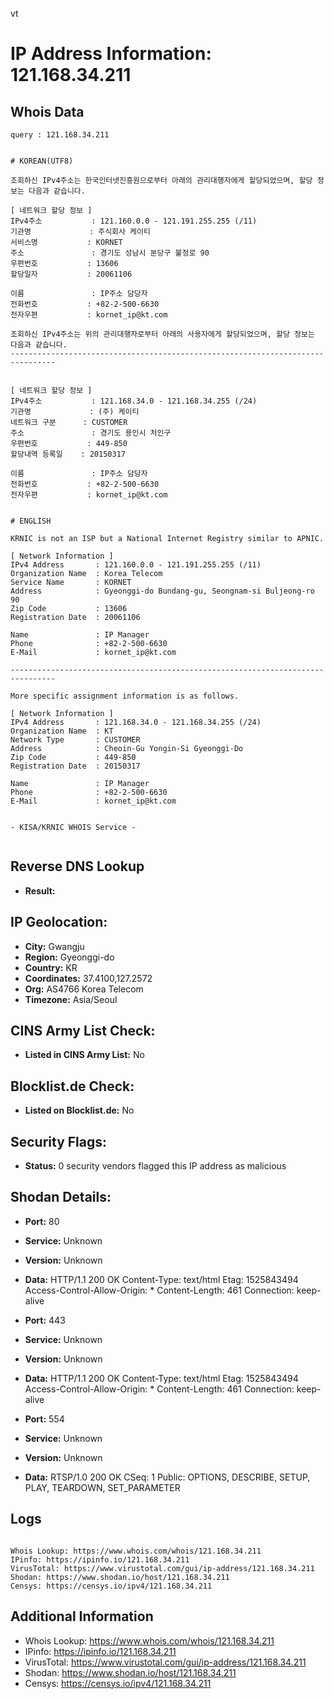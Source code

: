 vt
# IP Address Information: 121.168.34.211

## Whois Data
```
query : 121.168.34.211


# KOREAN(UTF8)

조회하신 IPv4주소는 한국인터넷진흥원으로부터 아래의 관리대행자에게 할당되었으며, 할당 정보는 다음과 같습니다.

[ 네트워크 할당 정보 ]
IPv4주소           : 121.160.0.0 - 121.191.255.255 (/11)
기관명             : 주식회사 케이티
서비스명           : KORNET
주소               : 경기도 성남시 분당구 불정로 90
우편번호           : 13606
할당일자           : 20061106

이름               : IP주소 담당자
전화번호           : +82-2-500-6630
전자우편           : kornet_ip@kt.com

조회하신 IPv4주소는 위의 관리대행자로부터 아래의 사용자에게 할당되었으며, 할당 정보는 다음과 같습니다.
--------------------------------------------------------------------------------


[ 네트워크 할당 정보 ]
IPv4주소           : 121.168.34.0 - 121.168.34.255 (/24)
기관명             : (주) 케이티
네트워크 구분      : CUSTOMER
주소               : 경기도 용인시 처인구
우편번호           : 449-850
할당내역 등록일    : 20150317

이름               : IP주소 담당자
전화번호           : +82-2-500-6630
전자우편           : kornet_ip@kt.com


# ENGLISH

KRNIC is not an ISP but a National Internet Registry similar to APNIC.

[ Network Information ]
IPv4 Address       : 121.160.0.0 - 121.191.255.255 (/11)
Organization Name  : Korea Telecom
Service Name       : KORNET
Address            : Gyeonggi-do Bundang-gu, Seongnam-si Buljeong-ro 90
Zip Code           : 13606
Registration Date  : 20061106

Name               : IP Manager
Phone              : +82-2-500-6630
E-Mail             : kornet_ip@kt.com

--------------------------------------------------------------------------------

More specific assignment information is as follows.

[ Network Information ]
IPv4 Address       : 121.168.34.0 - 121.168.34.255 (/24)
Organization Name  : KT
Network Type       : CUSTOMER
Address            : Cheoin-Gu Yongin-Si Gyeonggi-Do
Zip Code           : 449-850
Registration Date  : 20150317

Name               : IP Manager
Phone              : +82-2-500-6630
E-Mail             : kornet_ip@kt.com


- KISA/KRNIC WHOIS Service -


```
## Reverse DNS Lookup
- **Result:** 

## IP Geolocation:
- **City:** Gwangju
- **Region:** Gyeonggi-do
- **Country:** KR
- **Coordinates:** 37.4100,127.2572
- **Org:** AS4766 Korea Telecom
- **Timezone:** Asia/Seoul

## CINS Army List Check:
- **Listed in CINS Army List:** 
No

## Blocklist.de Check:
- **Listed on Blocklist.de:** 
No

## Security Flags:
- **Status:** 0 security vendors flagged this IP address as malicious

## Shodan Details:
- **Port:** 80
- **Service:** Unknown
- **Version:** Unknown
- **Data:** HTTP/1.1 200 OK
Content-Type: text/html
Etag: 1525843494
Access-Control-Allow-Origin: *
Content-Length: 461
Connection: keep-alive



- **Port:** 443
- **Service:** Unknown
- **Version:** Unknown
- **Data:** HTTP/1.1 200 OK
Content-Type: text/html
Etag: 1525843494
Access-Control-Allow-Origin: *
Content-Length: 461
Connection: keep-alive



- **Port:** 554
- **Service:** Unknown
- **Version:** Unknown
- **Data:** RTSP/1.0 200 OK
CSeq: 1
Public: OPTIONS, DESCRIBE, SETUP, PLAY, TEARDOWN, SET_PARAMETER



## Logs
```

Whois Lookup: https://www.whois.com/whois/121.168.34.211
IPinfo: https://ipinfo.io/121.168.34.211
VirusTotal: https://www.virustotal.com/gui/ip-address/121.168.34.211
Shodan: https://www.shodan.io/host/121.168.34.211
Censys: https://censys.io/ipv4/121.168.34.211

```
## Additional Information
- Whois Lookup: https://www.whois.com/whois/121.168.34.211
- IPinfo: https://ipinfo.io/121.168.34.211
- VirusTotal: https://www.virustotal.com/gui/ip-address/121.168.34.211
- Shodan: https://www.shodan.io/host/121.168.34.211
- Censys: https://censys.io/ipv4/121.168.34.211

